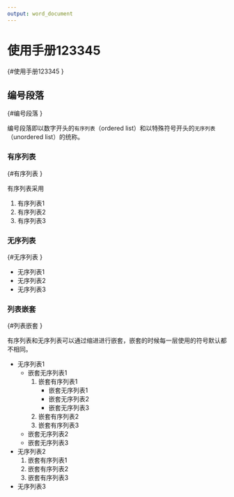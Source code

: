 ```yaml
---
output: word_document
---  
```

  
#  使用手册123345
 {#使用手册123345 }
  
##  编号段落
 {#编号段落 }
  
编号段落即以数字开头的`有序列表`（ordered list）和以特殊符号开头的`无序列表`（unordered list）的统称。
  
###  有序列表
 {#有序列表 }
  
有序列表采用
  
1. 有序列表1
2. 有序列表2
3. 有序列表3
  
###  无序列表
 {#无序列表 }
  
* 无序列表1
* 无序列表2
* 无序列表3
  
###  列表嵌套
 {#列表嵌套 }
  
有序列表和无序列表可以通过缩进进行嵌套，嵌套的时候每一层使用的符号默认都不相同。
  
* 无序列表1
  * 嵌套无序列表1
    1. 嵌套有序列表1
       * 嵌套无序列表1
       * 嵌套无序列表2
       * 嵌套无序列表3
    2. 嵌套有序列表2
    3. 嵌套有序列表3
  * 嵌套无序列表2
  * 嵌套无序列表3
* 无序列表2
  1. 嵌套有序列表1
  2. 嵌套有序列表2
  3. 嵌套有序列表3
* 无序列表3
  